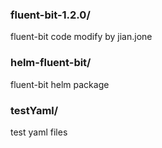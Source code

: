 ### fluent-bit-1.2.0/
fluent-bit code modify by jian.jone
### helm-fluent-bit/
fluent-bit helm package
### testYaml/
test yaml files
